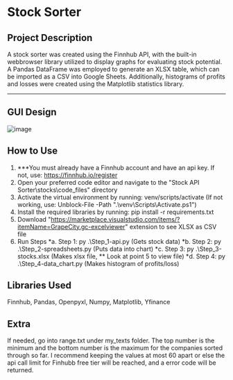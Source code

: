 # Stock Sorter

## Project Description

A stock sorter was created using the Finnhub API, with the built-in webbrowser library utilized to display graphs for evaluating stock potential. A Pandas DataFrame was employed to generate an XLSX table, which can be imported as a CSV into Google Sheets. Additionally, histograms of profits and losses were created using the Matplotlib statistics library.

***    

## GUI Design

![image](https://github.com/user-attachments/assets/64b0abee-f3e1-4b08-888d-e7563b69b555)


## How to Use

1. ***You must already have a Finnhub account and have an api key. If not, use: https://finnhub.io/register
2. Open your preferred code editor and navigate to the "Stock API Sorter\stocks\code_files" directory
3. Activate the virtual environment by running: venv/scripts/activate (If not working, use: Unblock-File -Path ".\venv\Scripts\Activate.ps1")
4. Install the required libraries by running: pip install -r requirements.txt
5. Download "https://marketplace.visualstudio.com/items/?itemName=GrapeCity.gc-excelviewer" extension to see XLSX as CSV file
6. Run Steps
   *a. Step 1: py .\Step_1-api.py (Gets stock data)
   *b. Step 2: py .\Step_2-spreadsheets.py (Puts data into chart)
   *c. Step 3: py .\Step_3-stocks.xlsx (Makes xlsx file, ** Look at point 5 to view file)
   *d. Step 4: py .\Step_4-data_chart.py (Makes histogram of profits/loss)

## Libraries Used

Finnhub, Pandas, Openpyxl, Numpy, Matplotlib, Yfinance

## Extra

If needed, go into range.txt under my_texts folder. The top number is the minimum and the bottom number is the maximum for the companies sorted through so far. I recommend keeping the values at most 60 apart or else the api call limit for Finhubb free tier will be reached, and a error code will be returned. 
